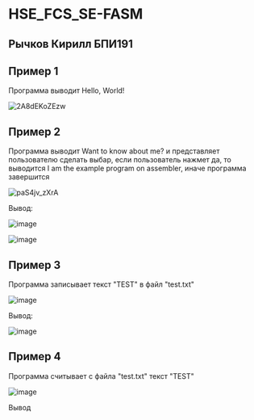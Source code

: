 # HSE_FCS_SE-FASM
## Рычков Кирилл БПИ191
## Пример 1
Программа выводит Hello, World! 

![2A8dEKoZEzw](https://user-images.githubusercontent.com/36132918/93001001-8499d500-f534-11ea-93b3-51e26ed056a8.jpg)

## Пример 2
Программа выводит Want to know about me? и представляет пользователю сделать выбар, если пользователь нажмет да, то выводится I am the example program on assembler, иначе программа завершится

![paS4jv_zXrA](https://user-images.githubusercontent.com/36132918/93001061-0a1d8500-f535-11ea-8cab-22cd008b471b.jpg)

Вывод:

![image](https://user-images.githubusercontent.com/36132918/93001469-d09a4900-f537-11ea-9afd-c41224da3103.png)

![image](https://user-images.githubusercontent.com/36132918/93001478-ec055400-f537-11ea-82a1-39da99e138b0.png)



## Пример 3
Программа записывает текст "TEST" в файл "test.txt"

![image](https://user-images.githubusercontent.com/36132918/93001386-54076a80-f537-11ea-9cd3-0a95686b35d2.png)

Вывод:

![image](https://user-images.githubusercontent.com/36132918/93001410-74372980-f537-11ea-9b8b-c00558d0957a.png)

## Пример 4
Программа считывает с файла "test.txt" текст "TEST"

![image](https://user-images.githubusercontent.com/36132918/93001782-3091ef00-f53a-11ea-8df6-1389a6e49b6e.png)

Вывод
